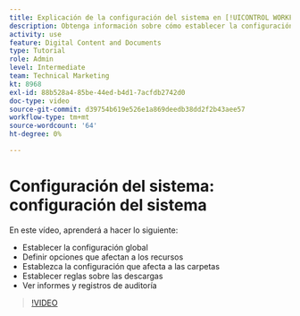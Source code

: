 ```yaml
---
title: Explicación de la configuración del sistema en [!UICONTROL WORKFRONT DAM]
description: Obtenga información sobre cómo establecer la configuración global, definir opciones de recursos, establecer configuraciones de carpeta, realizar reglas de descarga y ver informes y registros de auditoría en [!UICONTROL WORKFRONT DAM].
activity: use
feature: Digital Content and Documents
type: Tutorial
role: Admin
level: Intermediate
team: Technical Marketing
kt: 8968
exl-id: 88b528a4-85be-44ed-b4d1-7acfdb2742d0
doc-type: video
source-git-commit: d39754b619e526e1a869deedb38dd2f2b43aee57
workflow-type: tm+mt
source-wordcount: '64'
ht-degree: 0%

---
```


# Configuración del sistema: configuración del sistema

En este vídeo, aprenderá a hacer lo siguiente:

* Establecer la configuración global
* Definir opciones que afectan a los recursos
* Establezca la configuración que afecta a las carpetas
* Establecer reglas sobre las descargas
* Ver informes y registros de auditoría

>[!VIDEO](https://video.tv.adobe.com/v/335231/?quality=12)
